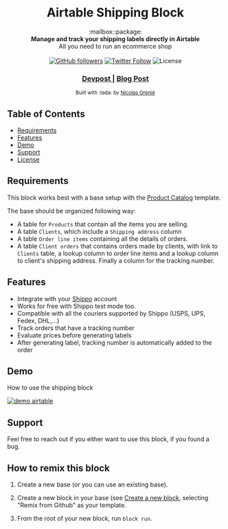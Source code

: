 <h1 align="center">Airtable Shipping Block</h1>

<div align="center">
  :mailbox::package:
</div>
<div align="center">
  <strong>Manage and track your shipping labels directly in Airtable</strong>
</div>
<div align="center">
    All you need to run an ecommerce shop
</div>

<br />

<div align="center">
  <a href="https://github.com/picsoung"><img alt="GitHub followers" src="https://img.shields.io/github/followers/picsoung?style=social"></a>
  <a href="https://twitter.com/picsoung"><img alt="Twitter Follow" src="https://img.shields.io/twitter/follow/picsoung?style=social"></a>
  <img alt="License" src="https://img.shields.io/badge/License-GPLv3-blue.svg">
</div>

<div align="center">
  <h3>
    <a href="https://devpost.com/software/shipping-block">
      Devpost
    </a>
    <span> | </span>
    <a href="https://blog.airtable.com/airtable-blocks-contest-winners/">
      Blog Post
    </a>
  </h3>
</div>

<div align="center">
  <sub> Built with :tada: by
  <a href="https://twitter.com/picsoung">Nicolas Grenié</a>
</div>

## Table of Contents
- [Requirements](#requirements)
- [Features](#features)
- [Demo](#demo)
- [Support](#support)
- [License](#license)


## Requirements
This block works best with a base setup with the [Product Catalog](https://airtable.com/templates/local-business/expZvMLT9L6c4yeBX/product-catalog) template.

The base should be organized following way:
- A table for `Products` that contain all the items you are selling.
- A table `Clients`, which include a `Shipping address` column
- A table `Order line items` containing  all the details of orders.
- A table `Client orders` that contains orders made by clients, with link to `Clients` table, a lookup column to order line items and a lookup column to client's shipping address. Finally a column for the tracking number.

## Features
- Integrate with your [Shippo](https://goshippo.com/) account
- Works for free with Shippo test mode too.
- Compatible with all the couriers supported by Shippo (USPS, UPS, Fedex, DHL,...)
- Track orders that have a tracking number
- Evaluate prices before generating labels
- After generating label, tracking number is automatically added to the order

## Demo
How to use the shipping block

[![demo airtable](https://img.youtube.com/vi/5BoHy12nxB0/0.jpg)](https://www.youtube.com/watch?v=5BoHy12nxB0)


## Support
Feel free to reach out if you either want to use this block, if you found a bug.

## How to remix this block

1. Create a new base (or you can use an existing base).

2. Create a new block in your base (see [Create a new block](https://airtable.com/developers/blocks/guides/hello-world-tutorial#create-a-new-block),
   selecting "Remix from Github" as your template.

3. From the root of your new block, run `block run`.
<!-- ## License
GNU General Public License 3 (GPL-3.0) 2020 - Nicolas Grenié. Please have a look at the `LICENSE.md` for more details. -->
